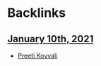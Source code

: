 
# Backlinks
## [January 10th, 2021](<January 10th, 2021.md>)
- [Preeti Kovvali](<Preeti Kovvali.md>)

